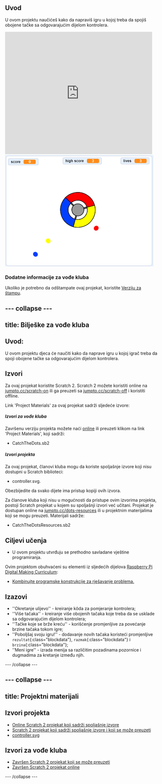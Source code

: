 ## Uvod

U ovom projektu naučićeš kako da napraviš igru u kojoj treba da spojiš obojene tačke sa odgovarajućim dijelom kontrolera.

<div class="scratch-preview">
  <iframe allowtransparency="true" width="485" height="402" src="https://scratch.mit.edu/projects/embed/44942820/?autostart=false" frameborder="0"></iframe>
  <img src="images/dots-final.png">
</div>

### Dodatne informacije za vođe kluba

Ukoliko je potrebno da odštampate ovaj projekat, koristite [Verziju za štampu](https://projects.raspberrypi.org/en/projects/catch-the-dots/print).

## \--- collapse \---

## title: Bilješke za vođe kluba

## Uvod:

U ovom projektu djeca će naučiti kako da naprave igru u kojoj igrač treba da spoji obojene tačke sa odgovarajućim dijelom kontrolera.

## Izvori

Za ovaj projekat koristite Scratch 2. Scratch 2 možete koristiti online na [jumpto.cc/scratch-on](http://jumpto.cc/scratch-on) ili ga preuzeti sa [jumpto.cc/scratch-off](http://jumpto.cc/scratch-off) i koristiti offline.

Link 'Project Materials' za ovaj projekat sadrži sljedeće izvore:

##### Izvori za vođe kluba

Završenu verziju projekta možete naći [online](http://scratch.mit.edu/projects/44942820/#editor) ili preuzeti klikom na link 'Project Materials', koji sadrži:

* CatchTheDots.sb2

##### Izvori projekta

Za ovaj projekat, članovi kluba mogu da koriste spoljašnje izvore koji nisu dostupni u Scratch biblioteci:

* controller.svg.

Obezbijedite da svako dijete ima pristup kopiji ovih izvora.

Za članove kluba koji nisu u mogućnosti da pristupe ovim izvorima projekta, postoji Scratch projekat u kojem su spoljašnji izvori već učitani. Projekat je dostupan online na [jumpto.cc/dots-resources](http://jumpto.cc/dots-resources) ili u projektnim materijalima koji se mogu preuzeti. Materijali sadrže:

* CatchTheDotsResources.sb2 

## Ciljevi učenja

* U ovom projektu utvrđuju se prethodno savladane vještine programiranja.

Ovim projektom obuhvaćeni su elementi iz sljedećih dijelova [Raspberry Pi Digital Making Curriculum](http://rpf.io/curriculum):

* [Kombinujte programske konstrukcije za rješavanje problema.](https://www.raspberrypi.org/curriculum/programming/builder)

## Izazovi

* ''Okretanje ulijevo'' - kreiranje kôda za pomjeranje kontrolera;
* ''Više tačaka'' - kreiranje više obojenih tačaka koje treba da se usklade sa odgovarajućim dijelom kontrolera;
* ''Tačke koje se brže kreću'' - korišćenje promjenljive za povećanje brzine tačaka tokom igre;
* ''Poboljšaj svoju igru!'' - dodavanje novih tačaka koristeći promjenljive `rezultat`{:class="blockdata"}, `razmak`{:class="blockdata"} i `brzina`{:class="blockdata"};
* ''Meni igre'' - izrada menija sa različitim pozadinama pozornice i dugmadima za kretanje između njih.

\--- /collapse \---

## \--- collapse \---

## title: Projektni materijali

## Izvori projekta

* [Online Scratch 2 projekat koji sadrži spoljašnje izvore](http://jumpto.cc/dots-resources)
* [Scratch 2 projekat koji sadrži spoljašnje izvore i koji se može preuzeti](resources/CatchTheDotsResources.sb2)
* [controller.svg](resources/controller.svg)

## Izvori za vođe kluba

* [Završen Scratch 2 projekat koji se može preuzeti](resources/CatchTheDots.sb2)
* [Završen Scratch 2 projekat online](http://scratch.mit.edu/projects/44942820/#editor)

\--- /collapse \---